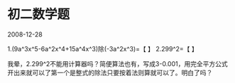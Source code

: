 # 初二数学题
2008-12-28


1.(9a^3x^5-6a^2x^4+15a^4x^3)除(-3a^2x^3)=【  】  2.299^2=【  】


我晕，2.299^2不能用计算器吗？简便算法也有，写成3-0.001，用完全平方公式开出来就可以了第一个是整式的除法只要按着法则算就可以了。明白了吗？
